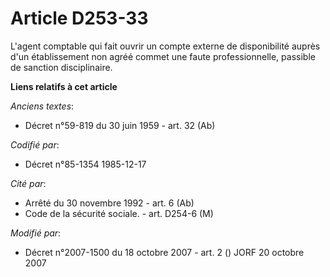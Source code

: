 # Article D253-33

L'agent comptable qui fait ouvrir un compte externe de disponibilité auprès d'un établissement non agréé commet une faute
professionnelle, passible de sanction disciplinaire.

**Liens relatifs à cet article**

_Anciens textes_:

  - Décret n°59-819 du 30 juin 1959 - art. 32 (Ab)

_Codifié par_:

  - Décret n°85-1354 1985-12-17

_Cité par_:

  - Arrêté du 30 novembre 1992 - art. 6 (Ab)
  - Code de la sécurité sociale. - art. D254-6 (M)

_Modifié par_:

  - Décret n°2007-1500 du 18 octobre 2007 - art. 2 () JORF 20 octobre 2007

